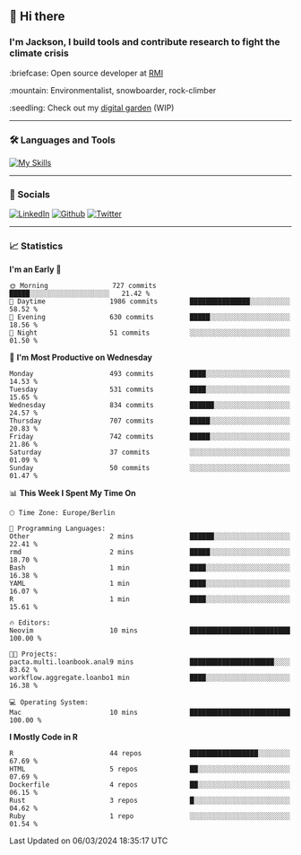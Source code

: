 ## :wave: Hi there
### I'm Jackson, I build tools and contribute research to fight the climate crisis
<p> :briefcase: Open source developer at <a href="https://rmi.org/" alt="RMI">RMI</a></p>
<p> :mountain: Environmentalist, snowboarder, rock-climber</p>
<p> :seedling: Check out my <a href="https://jdhoffa.github.io/" alt="digital garden">digital garden</a> (WIP) </p>

---

### :hammer_and_wrench: Languages and Tools

[![My Skills](https://skillicons.dev/icons?i=r,python,rust,js,html,css,postgresql,neovim,azure,docker,git&perline=6&theme=dark)](https://skillicons.dev)

---

### :iphone: Socials

[![LinkedIn](https://skillicons.dev/icons?i=linkedin&theme=dark)](https://www.linkedin.com/in/jackson-hoffart/) 
[![Github](https://skillicons.dev/icons?i=github&theme=dark)](https://github.com/jdhoffa) 
[![Twitter](https://skillicons.dev/icons?i=twitter&theme=dark)](https://twitter.com/jdhoffart) 

---

### :chart_with_upwards_trend: Statistics

 
<!--START_SECTION:waka-->
**I'm an Early 🐤** 

```text
🌞 Morning                727 commits         █████░░░░░░░░░░░░░░░░░░░░   21.42 % 
🌆 Daytime                1986 commits        ███████████████░░░░░░░░░░   58.52 % 
🌃 Evening                630 commits         █████░░░░░░░░░░░░░░░░░░░░   18.56 % 
🌙 Night                  51 commits          ░░░░░░░░░░░░░░░░░░░░░░░░░   01.50 % 
```
📅 **I'm Most Productive on Wednesday** 

```text
Monday                   493 commits         ████░░░░░░░░░░░░░░░░░░░░░   14.53 % 
Tuesday                  531 commits         ████░░░░░░░░░░░░░░░░░░░░░   15.65 % 
Wednesday                834 commits         ██████░░░░░░░░░░░░░░░░░░░   24.57 % 
Thursday                 707 commits         █████░░░░░░░░░░░░░░░░░░░░   20.83 % 
Friday                   742 commits         █████░░░░░░░░░░░░░░░░░░░░   21.86 % 
Saturday                 37 commits          ░░░░░░░░░░░░░░░░░░░░░░░░░   01.09 % 
Sunday                   50 commits          ░░░░░░░░░░░░░░░░░░░░░░░░░   01.47 % 
```


📊 **This Week I Spent My Time On** 

```text
🕑︎ Time Zone: Europe/Berlin

💬 Programming Languages: 
Other                    2 mins              ██████░░░░░░░░░░░░░░░░░░░   22.41 % 
rmd                      2 mins              █████░░░░░░░░░░░░░░░░░░░░   18.70 % 
Bash                     1 min               ████░░░░░░░░░░░░░░░░░░░░░   16.38 % 
YAML                     1 min               ████░░░░░░░░░░░░░░░░░░░░░   16.07 % 
R                        1 min               ████░░░░░░░░░░░░░░░░░░░░░   15.61 % 

🔥 Editors: 
Neovim                   10 mins             █████████████████████████   100.00 % 

🐱‍💻 Projects: 
pacta.multi.loanbook.anal9 mins              █████████████████████░░░░   83.62 % 
workflow.aggregate.loanbo1 min               ████░░░░░░░░░░░░░░░░░░░░░   16.38 % 

💻 Operating System: 
Mac                      10 mins             █████████████████████████   100.00 % 
```

**I Mostly Code in R** 

```text
R                        44 repos            █████████████████░░░░░░░░   67.69 % 
HTML                     5 repos             ██░░░░░░░░░░░░░░░░░░░░░░░   07.69 % 
Dockerfile               4 repos             ██░░░░░░░░░░░░░░░░░░░░░░░   06.15 % 
Rust                     3 repos             █░░░░░░░░░░░░░░░░░░░░░░░░   04.62 % 
Ruby                     1 repo              ░░░░░░░░░░░░░░░░░░░░░░░░░   01.54 % 
```




 Last Updated on 06/03/2024 18:35:17 UTC
<!--END_SECTION:waka-->
